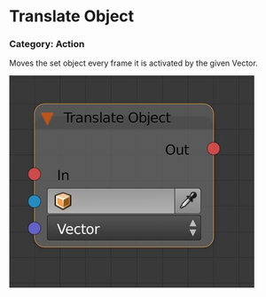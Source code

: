 # Translate Object

### Category: Action

Moves the set object every frame it is activated by the given Vector.

![](/assets/translate-object.JPG)

